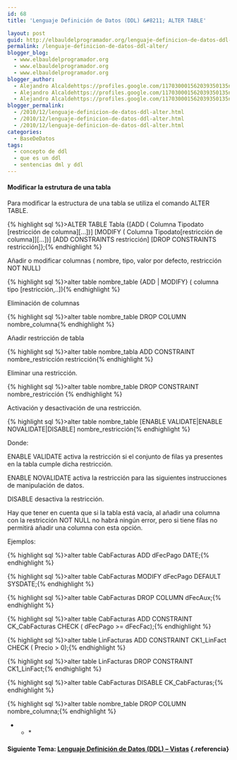 ```yaml
---
id: 68
title: 'Lenguaje Definición de Datos (DDL) &#8211; ALTER TABLE'

layout: post
guid: http://elbauldelprogramador.org/lenguaje-definicion-de-datos-ddl-alter-table/
permalink: /lenguaje-definicion-de-datos-ddl-alter/
blogger_blog:
  - www.elbauldelprogramador.org
  - www.elbauldelprogramador.org
  - www.elbauldelprogramador.org
blogger_author:
  - Alejandro Alcaldehttps://profiles.google.com/117030001562039350135noreply@blogger.com
  - Alejandro Alcaldehttps://profiles.google.com/117030001562039350135noreply@blogger.com
  - Alejandro Alcaldehttps://profiles.google.com/117030001562039350135noreply@blogger.com
blogger_permalink:
  - /2010/12/lenguaje-definicion-de-datos-ddl-alter.html
  - /2010/12/lenguaje-definicion-de-datos-ddl-alter.html
  - /2010/12/lenguaje-definicion-de-datos-ddl-alter.html
categories:
  - BaseDeDatos
tags:
  - concepto de ddl
  - que es un ddl
  - sentencias dml y ddl
---
```

<div class="icosql">
</div>

#### Modificar la estrutura de una tabla

Para modificar la estructura de una tabla se utiliza el comando ALTER TABLE.

{% highlight sql %}>ALTER TABLE Tabla
 {[ADD       ( Columna Tipodato [restricción de columna][…])]
 [MODIFY ( Columna Tipodato[restricción de columna]][…])]
 [ADD CONSTRAINTS restricción]
 [DROP CONSTRAINTS restricción]};{% endhighlight %}

  
<!--more-->

  
Añadir o modificar columnas ( nombre, tipo, valor por defecto, restricción NOT NULL)

{% highlight sql %}>alter table nombre_table {ADD | MODIFY} ( columna tipo [restricción,..]){% endhighlight %}

Eliminación de columnas

{% highlight sql %}>alter table nombre_table DROP COLUMN nombre_columna{% endhighlight %}

Añadir restricción de tabla

{% highlight sql %}>alter table nombre_tabla ADD CONSTRAINT nombre_restricción restricción{% endhighlight %}

Eliminar una restricción.

{% highlight sql %}>alter table nombre_table DROP CONSTRAINT nombre_restricción {% endhighlight %}

Activación y desactivación de una restricción.

{% highlight sql %}>alter table nombre_table [ENABLE VALIDATE|ENABLE NOVALIDATE|DISABLE] nombre_restricción{% endhighlight %}

Donde:

ENABLE VALIDATE activa la restricción si el conjunto de filas ya presentes en la tabla cumple dicha restricción.

ENABLE NOVALIDATE activa la restricción para las siguientes instrucciones de manipulación de datos.

DISABLE desactiva la restricción.

Hay que tener en cuenta que si la tabla está vacía, al añadir una columna con la restricción NOT NULL no habrá ningún error, pero si tiene filas no permitirá añadir una columna con esta opción. 

Ejemplos:

{% highlight sql %}>alter table CabFacturas ADD dFecPago DATE;{% endhighlight %}



{% highlight sql %}>alter table CabFacturas MODIFY dFecPago DEFAULT SYSDATE;{% endhighlight %}



{% highlight sql %}>alter table CabFacturas DROP COLUMN dFecAux;{% endhighlight %}



{% highlight sql %}>alter table CabFacturas ADD CONSTRAINT CK_CabFacturas CHECK ( dFecPago >= dFecFac);{% endhighlight %}



{% highlight sql %}>alter table LinFacturas ADD CONSTRAINT CK1_LinFact CHECK ( Precio > 0);{% endhighlight %}



{% highlight sql %}>alter table LinFacturas DROP CONSTRAINT CK1_LinFact;{% endhighlight %}



{% highlight sql %}>alter table CabFacturas DISABLE CK_CabFacturas;{% endhighlight %}



{% highlight sql %}>alter table nombre_table DROP COLUMN nombre_columna;{% endhighlight %}



* * *</p> 

#### Siguiente Tema: [Lenguaje Definición de Datos (DDL) &#8211; Vistas][1] {.referencia}



 [1]: http://elbauldelprogramador.com/lenguaje-definicion-de-datos-ddl-vistas/